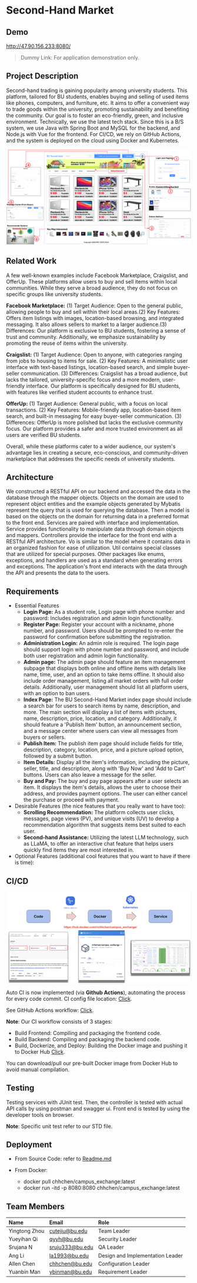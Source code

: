 # Second-Hand Market

## Demo
  http://47.90.156.233:8080/
  
  > Dummy Link: For application demonstration only.
## Project Description

Second-hand trading is gaining popularity among university students. This platform, tailored for BU students, enables buying and selling of used items like phones, computers, and furniture, etc. It aims to offer a convenient way to trade goods within the university, promoting sustainability and benefiting the community. Our goal is to foster an eco-friendly, green, and inclusive environment. Technically, we use the latest tech stack. Since this is a B/S system, we use Java with Spring Boot and MySQL for the backend, and Node.js with Vue for the frontend. For CI/CD, we rely on GitHub Actions, and the system is deployed on the cloud using Docker and Kubernetes.

![image](demo/image.png)

## Related Work

A few well-known examples include Facebook Marketplace, Craigslist, and OfferUp. These platforms allow users to buy and sell items within local communities. While they serve a broad audience, they do not focus on specific groups like university students. 

**Facebook Marketplace:** (1) Target Audience: Open to the general public, allowing people to buy and sell within their local areas.(2) Key Features: Offers item listings with images, location-based browsing, and integrated messaging. It also allows sellers to market to a larger audience.(3) Differences: Our platform is exclusive to BU students, fostering a sense of trust and community. Additionally, we emphasize sustainability by promoting the reuse of items within the university.

**Craigslist:** (1) Target Audience: Open to anyone, with categories ranging from jobs to housing to items for sale. (2) Key Features: A minimalistic user interface with text-based listings, location-based search, and simple buyer-seller communication. (3) Differences: Craigslist has a broad audience, but lacks the tailored, university-specific focus and a more modern, user-friendly interface. Our platform is specifically designed for BU students, with features like verified student accounts to enhance trust.

**OfferUp:** (1) Target Audience: General public, with a focus on local transactions. (2) Key Features: Mobile-friendly app, location-based item search, and built-in messaging for easy buyer-seller communication. (3) Differences: OfferUp is more polished but lacks the exclusive community focus. Our platform provides a safer and more trusted environment as all users are verified BU students.

Overall, while these platforms cater to a wider audience, our system's advantage lies in creating a secure, eco-conscious, and community-driven marketplace that addresses the specific needs of university students.

## Architecture

We constructed a RESTful API on our backend and accessed the data in the database through the mapper objects. Objects on the domain are used to represent object entities and the example objects generated by Mybatis represent the query that is used for querying the database. Then a model is based on the objects on the domain for returning data in a preferred format to the front end. Services are paired with interface and implementation. Service provides functionality to manipulate data through domain objects and mappers. Controllers provide the interface for the front end with a RESTful API architecture. Vo is similar to the model where it contains data in an organized fashion for ease of utilization. Util contains special classes that are utilized for special purposes. Other packages like enums, exceptions, and handlers are used as a standard when generating errors and exceptions.
The application's front end interacts with the data through the API and presents the data to the users.

## Requirements
 - Essential Features
    - **Login Page:** As a student role, Login page with phone number and password: Includes registration and admin login functionality.
    - **Register Page:** Register your account with a nickname, phone number, and password. Users should be prompted to re-enter the password for confirmation before submitting the registration.
    - **Administration Login:** An admin role is required. The login page should support login with phone number and password, and include both user registration and admin login functionality.
    - **Admin page:** The admin page should feature an item management subpage that displays both online and offline items with details like name, time, user, and an option to take items offline. It should also include order management, listing all market orders with full order details. Additionally, user management should list all platform users, with an option to ban users.
    - **Index Page:** The BU Second-Hand Market index page should include a search bar for users to search items by name, description, and more. The main section will display a list of items with pictures, name, description, price, location, and category. Additionally, it should feature a 'Publish Item' button, an announcement section, and a message center where users can view all messages from buyers or sellers.
    - **Publish Item:** The publish item page should include fields for title, description, category, location, price, and a picture upload option, followed by a submit button.
    - **Item Details:** Display all the item's information, including the picture, seller, title, and description, along with 'Buy Now' and 'Add to Cart' buttons. Users can also leave a message for the seller.
    - **Buy and Pay:** The buy and pay page appears after a user selects an item. It displays the item's details, allows the user to choose their address, and provides payment options. The user can either cancel the purchase or proceed with payment.
 - Desirable Features (the nice features that you really want to have too):
    - **Scrolling Recommendation:** The platform collects user clicks, messages, page views (PV), and unique visits (UV) to develop a recommendation algorithm that suggests items best suited to each user.
    - **Second-hand Assistance:** Utilizing the latest LLM technology, such as LLaMA, to offer an interactive chat feature that helps users quickly find items they are most interested in.
 - Optional Features (additional cool features that you want to have if there is time):

## CI/CD
![alt text](demo/cicd.png)

Auto CI is now implemented (via **Github Actions**), automating the process for every code commit. CI config file location: [Click](.github/workflows/main.yml).

See GitHub Actions workflow: [Click](https://github.com/BUMETCS673/seprojects-cs673f24a2team2/actions). 

**Note**: Our CI workflow consists of 3 stages:
- Build Frontend: Compiling and packaging the frontend code.
- Build Backend: Compiling and packaging the backend code.
- Build, Dockerize, and Deploy: Building the Docker image and pushing it to Docker Hub [Click](https://hub.docker.com/r/chhchen/campus_exchange/).

You can download/pull our pre-built Docker image from Docker Hub to avoid manual compilation.




## Testing

Testing services with JUnit test. Then, the controller is tested with actual API calls by using postman and swagger ui. Front end is tested by using the developer tools on browser.

**Note**: Specific unit test refer to our STD file.

## Deployment

- From Source Code: refer to [Readme.md](./code/Readme.md) 

- From Docker:
  - docker pull chhchen/campus_exchange:latest
  - docker run -itd -p 8080:8080  chhchen/campus_exchange:latest

## Team Members
| Name   | Email | Role |
| :---------------- | :------ | :---- |
|Yingtong Zhou |cutejiu@bu.edu |  Team Leader|
|Yueyihan Qi |qyyh@bu.edu | Security Leader|
|Srujana N | sruju333@bu.edu| QA Leader|
|Ang Li |la1993@bu.edu | Design and Implementation Leader|
|Allen Chen |chhchen@bu.edu|Configuration Leader|
|Yuanbin Man |ybinman@bu.edu |Requirement Leader|

